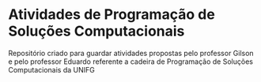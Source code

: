 # Atividades de Programação de Soluções Computacionais
Repositório criado para guardar atividades propostas pelo professor Gilson e pelo professor Eduardo referente a cadeira de Programação de Soluções Computacionais da UNIFG
